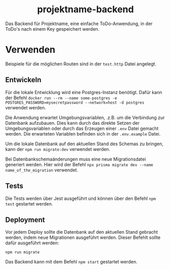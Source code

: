 <h1 align="center"> projektname-backend </h1>

Das Backend für Projektname, eine einfache ToDo-Anwendung, in der ToDo's nach einem Key gespeichert werden.

# Verwenden
Beispiele für die möglichen Routen sind in der `test.http` Datei angelegt.

## Entwickeln
Für die lokale Entwicklung wird eine Postgres-Instanz benötigt. Dafür kann der Befehl `docker run --rm --name some-postgres -e POSTGRES_PASSWORD=mysecretpassword --network=host -d postgres` verwendet werden.

Die Anwendung erwartet Umgebungsvariablen, .z.B. um die Verbindung zur Datenbank aufzubauen. Dies kann durch das direkte Setzen der Umgebungsvariablen oder durch das Erzeugen einer `.env` Datei gemacht werden. Die erwarteten Variablen befinden sich in der `.env.example` Datei.

Um die lokale Datenbank auf den aktuellen Stand des Schemas zu bringen, kann der `npm run migrate:dev` verwendet werden.

Bei Datenbankschemaänderungen muss eine neue Migrationsdatei generiert werden. Hier wird der Befehl `npx prisma migrate dev --name name_of_the_migration` verwendet.

## Tests
Die Tests werden über Jest ausgeführt und können über den Befehl `npm test` gestartet werden.

## Deployment
Vor jedem Deploy sollte die Datenbank auf den aktuellen Stand gebracht werden, indem neue Migrationen ausgeführt werden. Dieser Befehlt sollte dafür ausgeführt werden:

`npm run migrate`

Das Backend kann mit dem Befehl `npm start` gestartet werden.
